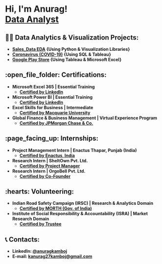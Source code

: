 <h1>Hi, I'm Anurag! <br/><a href="https://www.linkedin.com/in/anuragkamboj/">Data Analyst</a>

<h2>👨‍💻 Data Analytics & Visualization Projects:</h2>

- <b>[Sales_Data EDA](https://github.com/KAnurag27/SalesData_Analysis_with_Python/tree/main) {Using Python & Visualization Libraries}
- <b>[Coronavirus (COVID-19)](https://github.com/KAnurag27/COVID-PortfolioProject.git)</b> {Using SQL & Tableau}
- <b>[Google Play Store](https://github.com/KAnurag27/PlayStoreData)</b> {Using Tableau & Microsoft Excel}

   
<h2>:open_file_folder: Certifications:</h2>

- <b>Microsoft Excel 365 | Essential Training </b>
  - [Certified by LinkedIn](https://drive.google.com/file/d/1ZSjLxNp6DgmrXUc2G6ZAdU4gLqJe9kmH/view?usp=sharing)
- <b>Microsoft Power BI | Essential Training</b>
  - [Certified by LinkedIn](https://drive.google.com/file/d/1DTxclA4MTYPaMpJnmbd5qZ_eEe75gwah/view?usp=sharing)
- <b>Excel Skills for Business | Intermediate</b>
  - [Certified by Macquarie University](https://drive.google.com/file/d/1u7FH7tCfFKiEHxN_KJM_JbyPj1Gnsgc7/view?usp=sharing)
- <b>Global Finance & Business Management | Virtual Experience Program</b>
  - [Certified by JPMorgan Chase & Co.](https://drive.google.com/file/d/1VzsrCBdaCasHVF0UTSd66NUTufZELGPF/view?usp=sharing)
 
<h2>:page_facing_up: Internships:</h2>

- <b>Project Management Intern | Enactus Thapar, Punjab (India)</b>
  - [Certified by Enactus, India](https://drive.google.com/drive/folders/1G9GVszahjb2Qle0J-zwYA7_cc0q1D6ZU)
- <b>Research Intern | SheltOwn Pvt. Ltd.</b>
  - [Certified by Project Manager](https://drive.google.com/file/d/1FKzHwRKesjHIGNh8KvVhseNDnMGeNS4w/view?usp=sharing)
- <b>Research Intern | OrgoBell Pvt. Ltd.</b>
  - [Certified by Co-Founder](https://drive.google.com/file/d/1hn-o6Nr5j89xP0iImbWi9U9pjLax6XP_/view?usp=sharing)
 
<h2>:hearts: Volunteering:</h2>

- <b>Indian Road Safety Campaign (IRSC) | Research & Analytics Domain</b>
  - [Certified by MORTH (Gov. of India)](https://drive.google.com/file/d/1v2OOXCwol8U9k48KM2lbfDZU3HCW4G8U/view?usp=sharing)
- <b>Institute of Social Responsibility & Accountability (ISRA) | Market Research Domain</b>
  - [Certified by Trustee](https://drive.google.com/file/d/1pz6zS_u9mLTWouAcia8QfRasclhDZmLX/view?usp=sharing)
   
## :telephone_receiver: Contacts:
- LinkedIn: [@anuragkamboj](https://www.linkedin.com/in/anuragkamboj/)
- E-mail: kanurag27kamboj@gmail.com


